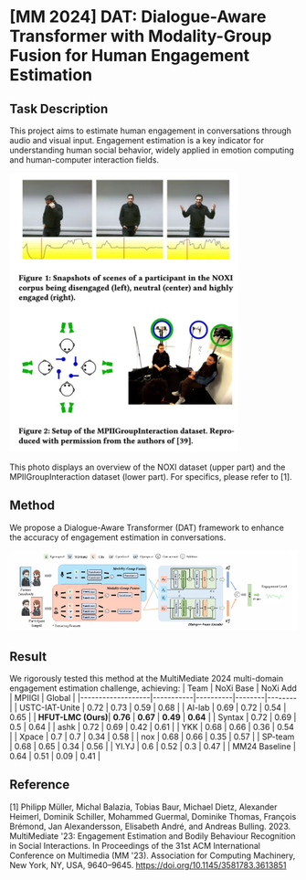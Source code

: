 # [MM 2024] DAT: Dialogue-Aware Transformer with Modality-Group Fusion for Human Engagement Estimation

## Task Description

This project aims to estimate human engagement in conversations through audio and visual input. Engagement estimation is a key indicator for understanding human social behavior, widely applied in emotion computing and human-computer interaction fields.

<img src="https://github.com/MSA-LMC/DAT/blob/main/data_vis.jpg" alt="Human Engagement Estimation" width="400"/>


This photo displays an overview of the NOXI dataset (upper part) and the MPIIGroupInteraction dataset (lower part). For specifics, please refer to [1].


## Method       

We propose a Dialogue-Aware Transformer (DAT) framework to enhance the accuracy of engagement estimation in conversations.

<img src="https://github.com/MSA-LMC/DAT/blob/main/model_structure.png" alt="Model Structure" width="1500"/>

## Result

We rigorously tested this method at the MultiMediate 2024 multi-domain engagement estimation challenge, achieving:
| Team              | NoXi Base | NoXi Add | MPIIGI | Global |
|-------------------|-----------|----------|--------|--------|
| USTC-IAT-Unite    | 0.72      | 0.73     | 0.59   | 0.68   |
| AI-lab            | 0.69      | 0.72     | 0.54   | 0.65   |
| **HFUT-LMC (Ours)**| **0.76** | **0.67** | **0.49** | **0.64** |
| Syntax            | 0.72      | 0.69     | 0.5    | 0.64   |
| ashk              | 0.72      | 0.69     | 0.42   | 0.61   |
| YKK               | 0.68      | 0.66     | 0.36   | 0.54   |
| Xpace             | 0.7       | 0.7      | 0.34   | 0.58   |
| nox               | 0.68      | 0.66     | 0.35   | 0.57   |
| SP-team           | 0.68      | 0.65     | 0.34   | 0.56   |
| YI.YJ             | 0.6       | 0.52     | 0.3    | 0.47   |
| MM24 Baseline     | 0.64      | 0.51     | 0.09   | 0.41   |

## Reference

[1] Philipp Müller, Michal Balazia, Tobias Baur, Michael Dietz, Alexander Heimerl, Dominik Schiller, Mohammed Guermal, Dominike Thomas, François Brémond, Jan Alexandersson, Elisabeth André, and Andreas Bulling. 2023. MultiMediate '23: Engagement Estimation and Bodily Behaviour Recognition in Social Interactions. In Proceedings of the 31st ACM International Conference on Multimedia (MM '23). Association for Computing Machinery, New York, NY, USA, 9640–9645. https://doi.org/10.1145/3581783.3613851




